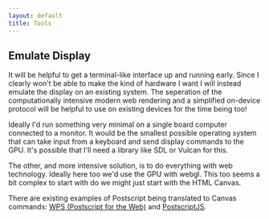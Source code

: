 ```yaml
---
layout: default
title: Tools
---
```


## Emulate Display

It will be helpful to get a terminal-like interface up and running early.
Since I clearly won't be able to make the kind of hardware I want I will
instead emulate the display on an existing system. The seperation of
the computationally intensive modern web rendering and a simplified on-device
protocol will be helpful to use on existing devices for the time being too!

Ideally I'd run something very minimal on a single board computer connected to a
monitor. It would be the smallest possible operating system that can take input
from a keyboard and send display commands to the GPU. It's possible that I'll
need a library like SDL or Vulcan for this.

The other, and more intensive solution, is to do everything with web technology.
Ideally here too we'd use the GPU with webgl. This too seems a bit complex to start
with do we might just start with the HTML Canvas.

There are existing examples of Postscript being translated to Canvas commands:
[WPS (Postscript for the Web)](http://logand.com/sw/wps/index.html) and [PostscriptJS](https://github.com/zaphod42/PostscriptJS).


